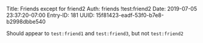 Title: Friends except for friend2
Auth: friends !test:friend2
Date: 2019-07-05 23:37:20-07:00
Entry-ID: 181
UUID: 15f81423-eadf-53f0-b7e8-b2998dbbe540

Should appear to `test:friend1` and `test:friend3`, but not `test:friend2`
